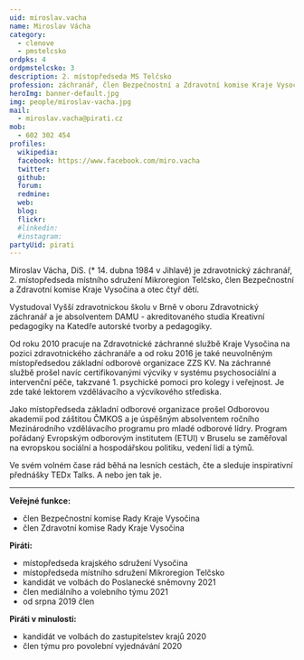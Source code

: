 ```yaml
---
uid: miroslav.vacha
name: Miroslav Vácha
category:
  - clenove
  - pmstelcsko
ordpks: 4
ordpmstelcsko: 3
description: 2. místopředseda MS Telčsko
profession: záchranář, člen Bezpečnostní a Zdravotní komise Kraje Vysočina
heroImg: banner-default.jpg
img: people/miroslav-vacha.jpg
mail:
  - miroslav.vacha@pirati.cz
mob:
  - 602 302 454
profiles:
  wikipedia:
  facebook: https://www.facebook.com/miro.vacha
  twitter:
  github:
  forum:
  redmine:
  web:
  blog:
  flickr:
  #linkedin:
  #instagram:  
partyUid: pirati
---
```

Miroslav Vácha, DiS. (* 14. dubna 1984 v Jihlavě) je zdravotnický záchranář,  2. místopředseda místního sdružení Mikroregion Telčsko, člen Bezpečnostní a Zdravotní komise Kraje Vysočina a otec čtyř dětí.

Vystudoval Vyšší zdravotnickou školu v Brně v oboru Zdravotnický záchranář a je absolventem DAMU - akreditovaného studia Kreativní pedagogiky na Katedře autorské tvorby a pedagogiky.

Od roku 2010 pracuje na Zdravotnické záchranné službě Kraje Vysočina na pozici zdravotnického záchranáře a od roku 2016 je také neuvolněným místopředsedou základní odborové organizace ZZS KV. Na záchranné službě prošel navíc certifikovanými výcviky v systému psychosociální a intervenční péče, takzvané 1. psychické pomoci pro kolegy i veřejnost. Je zde také lektorem vzdělávacího a výcvikového střediska.

Jako místopředseda základní odborové organizace prošel Odborovou akademií pod záštitou ČMKOS a je úspěšným absolventem ročního Mezinárodního vzdělávacího programu pro mladé odborové lídry. Program pořádaný Evropským odborovým institutem (ETUI) v Bruselu se zaměřoval na evropskou sociální a hospodářskou politiku, vedení lidí a týmů.

Ve svém volném čase rád běhá na lesních cestách, čte a sleduje inspirativní přednášky TEDx Talks. A nebo jen tak je.

---
**Veřejné funkce:**
* člen Bezpečnostní komise Rady Kraje Vysočina
* člen Zdravotní komise Rady Kraje Vysočina

**Piráti:**
* místopředseda krajského sdružení Vysočina
* místopředseda místního sdružení Mikroregion Telčsko
* kandidát ve volbách do Poslanecké sněmovny 2021
* člen mediálního a volebního týmu 2021
* od srpna 2019 člen

**Piráti v minulosti:**
* kandidát ve volbách do zastupitelstev krajů 2020
* člen týmu pro povolební vyjednávání 2020
